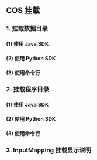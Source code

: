 ## COS 挂载
### 1. 挂载数据目录
#### (1) 使用 Java SDK
#### (2) 使用 Python SDK
#### (3) 使用命令行
### 2. 挂载程序目录
#### (1) 使用 Java SDK
#### (2) 使用 Python SDK
#### (3) 使用命令行
### 3. InputMapping 挂载显示说明